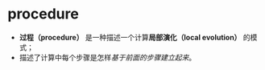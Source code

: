 # procedure
- **过程（procedure）** 是一种描述一个计算**局部演化（local evolution）** 的模式；
- 描述了计算中每个步骤是怎样*基于前面的步骤建立起来*。

